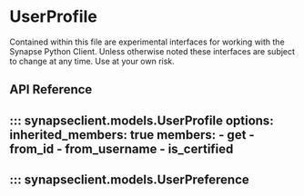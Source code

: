 # UserProfile

Contained within this file are experimental interfaces for working with the Synapse Python
Client. Unless otherwise noted these interfaces are subject to change at any time. Use
at your own risk.

## API Reference

::: synapseclient.models.UserProfile
    options:
      inherited_members: true
      members:
        - get
        - from_id
        - from_username
        - is_certified
---
::: synapseclient.models.UserPreference
---
